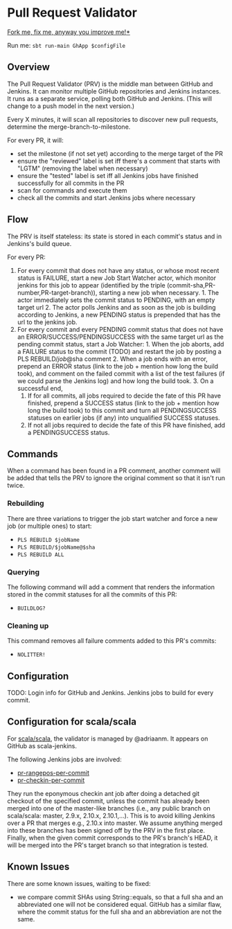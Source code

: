 # Pull Request Validator
[Fork me, fix me, anyway you improve me!](https://github.com/typesafehub/ghpullrequest-validator)[*](http://www.youtube.com/watch?v=rpRiSb_Ir-s)

Run me: `sbt run-main GhApp $configFile`

## Overview
The Pull Request Validator (PRV) is the middle man between GitHub and Jenkins. It can monitor multiple GitHub repositories and Jenkins instances.
It runs as a separate service, polling both GitHub and Jenkins. (This will change to a push model in the next version.)

Every X minutes, it will scan all repositories to discover new pull requests, determine the merge-branch-to-milestone.

For every PR, it will:

  - set the milestone (if not set yet) according to the merge target of the PR
  - ensure the "reviewed" label is set iff there's a comment that starts with "LGTM" (removing the label when necessary)
  - ensure the "tested" label is set iff all Jenkins jobs have finished successfully for all commits in the PR
  - scan for commands and execute them
  - check all the commits and start Jenkins jobs where necessary



## Flow
The PRV is itself stateless: its state is stored in each commit's status and in Jenkins's build queue.

For every PR:

  1. For every commit that does not have any status, or whose most recent status is FAILURE,
  start a new Job Start Watcher actor, which monitor jenkins for this job to appear (identified by the triple (commit-sha,PR-number,PR-target-branch)),
  starting a new job when necessary.
    1. The actor immediately sets the commit status to PENDING, with an empty target url
    2. The actor polls Jenkins and as soon as the job is building according to Jenkins, a new PENDING status is prepended that has the url to the jenkins job.
  2. For every commit and every PENDING commit status that does not have an ERROR/SUCCESS/PENDINGSUCCESS with the same target url as the pending commit status,
  start a Job Watcher:
    1. When the job aborts, add a FAILURE status to the commit (TODO) and restart the job by posting a PLS REBUILD/$job@$sha comment
    2. When a job ends with an error, prepend an ERROR status (link to the job + mention how long the build took), and comment on the failed commit with a list of the test failures (if we could parse the Jenkins log) and how long the build took.
    3. On a successful end, 
      1. If for all commits, all jobs required to decide the fate of this PR have finished, prepend a SUCCESS status (link to the job + mention how long the build took) to this commit and turn all PENDINGSUCCESS statuses on earlier jobs (if any) into unqualified SUCCESS statuses.
      2. If not all jobs required to decide the fate of this PR have finished, add a PENDINGSUCCESS status.

## Commands
When a command has been found in a PR comment, another comment will be added that tells the PRV to ignore the original comment so that it isn't run twice.

### Rebuilding
There are three variations to trigger the job start watcher and force a new job (or multiple ones) to start:

  - `PLS REBUILD $jobName`
  - `PLS REBUILD/$jobName@$sha`
  - `PLS REBUILD ALL`


### Querying
The following command will add a comment that renders the information stored in the commit statuses for all the commits of this PR:

  - `BUILDLOG?`

### Cleaning up
This command removes all failure comments added to this PR's commits:

  - `NOLITTER!`

## Configuration
TODO: Login info for GitHub and Jenkins. Jenkins jobs to build for every commit.

## Configuration for scala/scala
For [scala/scala](https://github.com/scala/scala), the validator is managed by @adriaanm. It appears on GitHub as scala-jenkins.

The following Jenkins jobs are involved:

  - [pr-rangepos-per-commit](https://scala-webapps.epfl.ch/jenkins/job/pr-rangepos-per-commit/)
  - [pr-checkin-per-commit](https://scala-webapps.epfl.ch/jenkins/job/pr-checkin-per-commit/)

They run the eponymous checkin ant job after doing a detached git checkout of the specified commit, unless the commit has already been merged into one of the master-like branches (i.e., any public branch on scala/scala: master, 2.9.x, 2.10.x, 2.10.1,...). This is to avoid killing Jenkins over a PR that merges e.g., 2.10.x into master. We assume anything merged into these branches has been signed off by the PRV in the first place. Finally, when the given commit corresponds to the PR's branch's HEAD, it will be merged into the PR's target branch so that integration is tested.


## Known Issues
There are some known issues, waiting to be fixed:

  - we compare commit SHAs using String::equals, so that a full sha and an abbreviated one will not be considered equal. GitHub has a similar flaw, where the commit status for the full sha and an abbreviation are not the same.

